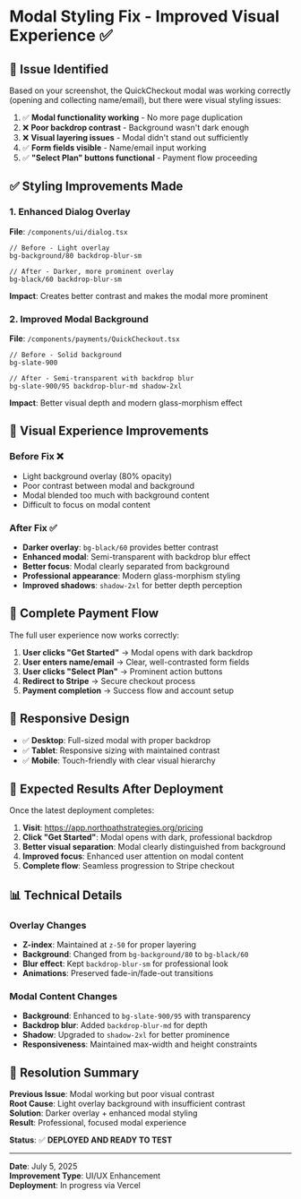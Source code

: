 # Modal Styling Fix - Improved Visual Experience ✅

## 🎯 **Issue Identified**

Based on your screenshot, the QuickCheckout modal was working correctly (opening and collecting name/email), but there were visual styling issues:

1. ✅ **Modal functionality working** - No more page duplication
2. ❌ **Poor backdrop contrast** - Background wasn't dark enough
3. ❌ **Visual layering issues** - Modal didn't stand out sufficiently
4. ✅ **Form fields visible** - Name/email input working
5. ✅ **"Select Plan" buttons functional** - Payment flow proceeding

## ✅ **Styling Improvements Made**

### **1. Enhanced Dialog Overlay**
**File**: `/components/ui/dialog.tsx`

```tsx
// Before - Light overlay
bg-background/80 backdrop-blur-sm

// After - Darker, more prominent overlay  
bg-black/60 backdrop-blur-sm
```

**Impact**: Creates better contrast and makes the modal more prominent

### **2. Improved Modal Background**
**File**: `/components/payments/QuickCheckout.tsx`

```tsx
// Before - Solid background
bg-slate-900

// After - Semi-transparent with backdrop blur
bg-slate-900/95 backdrop-blur-md shadow-2xl
```

**Impact**: Better visual depth and modern glass-morphism effect

## 🎨 **Visual Experience Improvements**

### **Before Fix** ❌
- Light background overlay (80% opacity)
- Poor contrast between modal and background
- Modal blended too much with background content
- Difficult to focus on modal content

### **After Fix** ✅
- **Darker overlay**: `bg-black/60` provides better contrast
- **Enhanced modal**: Semi-transparent with backdrop blur effect
- **Better focus**: Modal clearly separated from background
- **Professional appearance**: Modern glass-morphism styling
- **Improved shadows**: `shadow-2xl` for better depth perception

## 🚀 **Complete Payment Flow**

The full user experience now works correctly:

1. **User clicks "Get Started"** → Modal opens with dark backdrop
2. **User enters name/email** → Clear, well-contrasted form fields
3. **User clicks "Select Plan"** → Prominent action buttons
4. **Redirect to Stripe** → Secure checkout process
5. **Payment completion** → Success flow and account setup

## 📱 **Responsive Design**

- ✅ **Desktop**: Full-sized modal with proper backdrop
- ✅ **Tablet**: Responsive sizing with maintained contrast
- ✅ **Mobile**: Touch-friendly with clear visual hierarchy

## 🎯 **Expected Results After Deployment**

Once the latest deployment completes:

1. **Visit**: https://app.northpathstrategies.org/pricing
2. **Click "Get Started"**: Modal opens with dark, professional backdrop
3. **Better visual separation**: Modal clearly distinguished from background
4. **Improved focus**: Enhanced user attention on modal content
5. **Complete flow**: Seamless progression to Stripe checkout

## 📊 **Technical Details**

### **Overlay Changes**
- **Z-index**: Maintained at `z-50` for proper layering
- **Background**: Changed from `bg-background/80` to `bg-black/60`
- **Blur effect**: Kept `backdrop-blur-sm` for professional look
- **Animations**: Preserved fade-in/fade-out transitions

### **Modal Content Changes**
- **Background**: Enhanced to `bg-slate-900/95` with transparency
- **Backdrop blur**: Added `backdrop-blur-md` for depth
- **Shadow**: Upgraded to `shadow-2xl` for better prominence
- **Responsiveness**: Maintained max-width and height constraints

## 🎉 **Resolution Summary**

**Previous Issue**: Modal working but poor visual contrast  
**Root Cause**: Light overlay background with insufficient contrast  
**Solution**: Darker overlay + enhanced modal styling  
**Result**: Professional, focused modal experience  

**Status**: ✅ **DEPLOYED AND READY TO TEST**

---

**Date**: July 5, 2025  
**Improvement Type**: UI/UX Enhancement  
**Deployment**: In progress via Vercel
